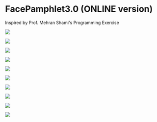 # FacePamphlet3.0 (ONLINE version)

Inspired by Prof. Mehran Shami's Programming Exercise

![](https://github.com/melvincabatuan/FacePamphlet3.0/blob/master/capture/captue1.png)

![](https://github.com/melvincabatuan/FacePamphlet3.0/blob/master/capture/captue2.png)

![](https://github.com/melvincabatuan/FacePamphlet3.0/blob/master/capture/captue3.png)

![](https://github.com/melvincabatuan/FacePamphlet3.0/blob/master/capture/captue4.png)

![](https://github.com/melvincabatuan/FacePamphlet3.0/blob/master/capture/captue5.png)

![](https://github.com/melvincabatuan/FacePamphlet3.0/blob/master/capture/captue6.png)

![](https://github.com/melvincabatuan/FacePamphlet3.0/blob/master/capture/captue7.png)

![](https://github.com/melvincabatuan/FacePamphlet3.0/blob/master/capture/captue8.png)

![](https://github.com/melvincabatuan/FacePamphlet3.0/blob/master/capture/captue9.png)

![](https://github.com/melvincabatuan/FacePamphlet3.0/blob/master/capture/captue10.png)
